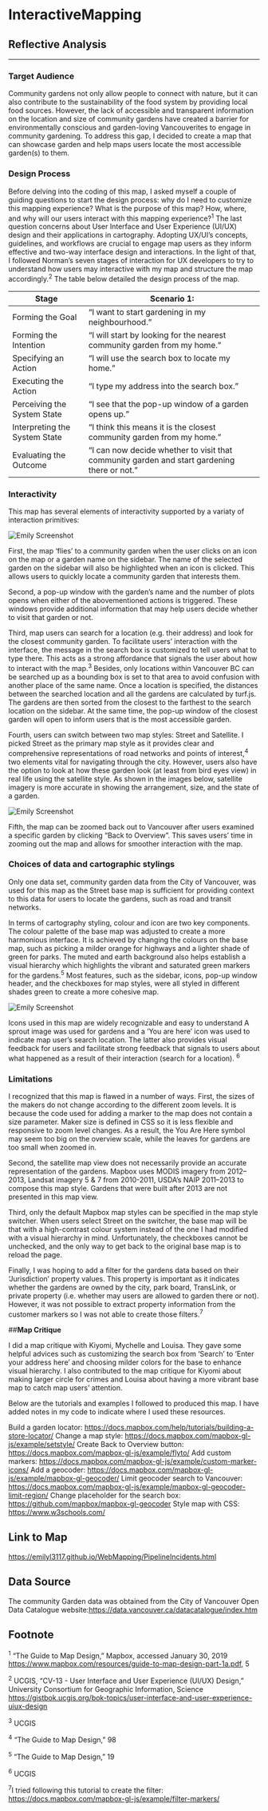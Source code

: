 # InteractiveMapping #
## **Reflective Analysis** ##
- - - -


### **Target Audience**

Community gardens not only allow people to connect with nature, but it can also contribute to the sustainability of the food system by providing local food sources. However, the lack of accessible and transparent information on the location and size of community gardens have created a barrier for environmentally conscious and garden-loving Vancouverites to engage in community gardening. To address this gap, I decided to create a map that can showcase garden and help maps users locate the most accessible garden(s) to them.

### **Design Process**
Before delving into the coding of this map, I asked myself a couple of guiding questions to start the design process: why do I need to customize this mapping experience? What is the purpose of this map? How, where, and why will our users interact with this mapping experience?<sup>1</sup> The last question concerns about User Interface and User Experience (UI/UX) design and their applications in cartography. Adopting UX/UI’s concepts, guidelines, and workflows are crucial to engage map users as they inform effective and two-way interface design and interactions. In the light of that, I followed Norman’s seven stages of interaction for UX developers to try to understand how users may interactive with my map and structure the map accordingly.<sup>2</sup> The table below detailed the design process of the map.


|   Stage     | Scenario 1: |
| ------------- | ------------- |
|   Forming the Goal   | “I want to start gardening in my neighbourhood.”|
|   Forming the Intention | “I will start by looking for the nearest community garden from my home.”|
|   Specifying an Action | “I will use the search box to locate my home.”|
|   Executing the Action | “I type my address into the search box.”|
|   Perceiving the System State | “I see that the pop-up window of a garden opens up.”|
|   Interpreting the System State | “I think this means it is the closest community garden from my home.”|
|   Evaluating the Outcome | “I can now decide whether to visit that community garden and start gardening there or not.”|


### **Interactivity**
This map has several elements of interactivity supported by a variaty of interaction primitives:

![Emily Screenshot](LayerSwitcher_1.JPG)

First, the map ‘flies’ to a community garden when the user clicks on an icon on the map or a garden name on the sidebar. The name of the selected garden on the sidebar will also be highlighted when an icon is clicked. This allows users to quickly locate a community garden that interests them. 

Second, a pop-up window with the garden’s name and the number of plots opens when either of the abovementioned actions is triggered. These windows provide additional information that may help users decide whether to visit that garden or not. 

Third, map users can search for a location (e.g. their address) and look for the closest community garden. To facilitate users’ interaction with the interface, the message in the search box is customized to tell users what to type there. This acts as a strong affordance that signals the user about how to interact with the map.<sup>3</sup> Besides, only locations within Vancouver BC can be searched up as a bounding box is set to that area to avoid confusion with another place of the same name. Once a location is specified, the distances between the searched location and all the gardens are calculated by turf.js. The gardens are then sorted from the closest to the farthest to the search location on the sidebar. At the same time, the pop-up window of the closest garden will open to inform users that is the most accessible garden. 

Fourth, users can switch between two map styles: Street and Satellite. I picked Street as the primary map style as it provides clear and comprehensive representations of road networks and points of interest,<sup>4</sup> two elements vital for navigating through the city. However, users also have the option to look at how these garden look (at least from bird eyes view) in real life using the satellite style. As shown in the images below, satellite imagery is more accurate in showing the arrangement, size, and the state of a garden. 

![Emily Screenshot](LayerSwitcher_1.JPG)

Fifth, the map can be zoomed back out to Vancouver after users examined a specific garden by clicking “Back to Overview”. This saves users’ time in zooming out the map and allows for smoother interaction with the map.

### **Choices of data and cartographic stylings**
Only one data set, community garden data from the City of Vancouver, was used for this map as the Street base map is sufficient for providing context to this data for users to locate the gardens, such as road and transit networks.

In terms of cartography styling, colour and icon are two key components. The colour palette of the base map was adjusted to create a more harmonious interface. It is achieved by changing the colours on the base map, such as picking a milder orange for highways and a lighter shade of green for parks. The muted and earth background also helps establish a visual hierarchy which highlights the vibrant and saturated green markers for the gardens.<sup>5</sup> Most features, such as the sidebar, icons, pop-up window header, and the checkboxes for map styles, were all styled in different shades green to create a more cohesive map.

![Emily Screenshot](LayerSwitcher_1.JPG)

Icons used in this map are widely recognizable and easy to understand A sprout image was used for gardens and a ‘You are here’ icon was used to indicate map user’s search location. The latter also provides visual feedback for users and facilitate strong feedback that signals to users about what happened as a result of their interaction (search for a location). <sup>6</sup> 

### **Limitations**
I recognized that this map is flawed in a number of ways.  First, the sizes of the makers do not change according to the different zoom levels. It is because the code used for adding a marker to the map does not contain a size parameter. Maker size is defined in CSS so it is less flexible and responsive to zoom level changes. As a result, the You Are Here symbol may seem too big on the overview scale, while the leaves for gardens are too small when zoomed in. 

Second, the satellite map view does not necessarily provide an accurate representation of the gardens. Mapbox uses MODIS imagery from 2012–2013, Landsat imagery 5 & 7 from 2010-2011, USDA’s NAIP 2011–2013 to compose this map style. Gardens that were built after 2013 are not presented in this map view. 

Third, only the default Mapbox map styles can be specified in the map style switcher. When users select Street on the switcher, the base map will be that with a high-contrast colour system instead of the one I had modified with a visual hierarchy in mind. Unfortunately, the checkboxes cannot be unchecked, and the only way to get back to the original base map is to reload the page.

Finally, I was hoping to add a filter for the gardens data based on their ‘Jurisdiction’ property values. This property is important as it indicates whether the gardens are owned by the city, park board, TransLink, or private property (i.e. whether may users are allowed to garden there or not). However, it was not possible to extract property information from the customer markers so I was not able to create those filters.<sup>7</sup> 


##**Map Critique**

I did a map critique with Kiyomi, Mychelle and Louisa. They gave some helpful advices such as customizing the search box from ‘Search’ to ‘Enter your address here’ and choosing milder colors for the base to enhance visual hierarchy. I also contributed to the map critique for Kiyomi about making larger circle for crimes and Louisa about having a more vibrant base map to catch map users’ attention.

Below are the tutorials and examples I followed to produced this map. I have added notes in my code to indicate where I used these resources.

Build a garden locator: https://docs.mapbox.com/help/tutorials/building-a-store-locator/ 
Change a map style: https://docs.mapbox.com/mapbox-gl-js/example/setstyle/
Create Back to Overview button: https://docs.mapbox.com/mapbox-gl-js/example/flyto/
Add custom markers: https://docs.mapbox.com/mapbox-gl-js/example/custom-marker-icons/
Add a geocoder: https://docs.mapbox.com/mapbox-gl-js/example/mapbox-gl-geocoder/
Limit geocoder search to Vancouver: https://docs.mapbox.com/mapbox-gl-js/example/mapbox-gl-geocoder-limit-region/
Change placeholder for the search box: https://github.com/mapbox/mapbox-gl-geocoder
Style map with CSS: https://www.w3schools.com/

## **Link to Map**

https://emilyl3117.github.io/WebMapping/PipelineIncidents.html

## **Data Source**
The community Garden data was obtained from the City of Vancouver Open Data Catalogue website:https://data.vancouver.ca/datacatalogue/index.htm


## **Footnote**
<sup>1</sup> “The Guide to Map Design,” Mapbox, accessed January 30, 2019 https://www.mapbox.com/resources/guide-to-map-design-part-1a.pdf, 5

<sup>2</sup> UCGIS, “CV-13 - User Interface and User Experience (UI/UX) Design,” University Consortium for Geographic Information, Science	https://gistbok.ucgis.org/bok-topics/user-interface-and-user-experience-uiux-design 

<sup>3</sup> UCGIS

<sup>4</sup> “The Guide to Map Design,” 98

<sup>5</sup> “The Guide to Map Design,” 19

<sup>6</sup> UCGIS

<sup>7</sup>I tried following this tutorial to create the filter: https://docs.mapbox.com/mapbox-gl-js/example/filter-markers/
